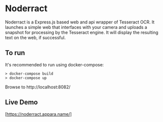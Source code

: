 # Noderract
Noderract is a Express.js based web and api wrapper of Tesseract OCR. It launches a simple web that interfaces with your camera and uploads a snapshot for processing by the Tesseract engine. It will display the resulting text on the web, if successful. 

## To run
It's recommended to run using docker-compose:

```
> docker-compose build
> docker-compose up
```

Browse to http://localhost:8082/

## Live Demo
[https://noderract.appara.name/]